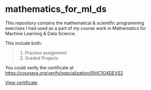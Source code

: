 # mathematics_for_ml_ds
This repository contains the mathematical &amp; scientific programming exercises I had used as a part of my course work in Mathematics for Machine Learning & Data Science.

This include both:
> 1. Practise assignment
> 2. Graded Projects

You could verify the certificate at https://coursera.org/verify/specialization/I5HC1O4DEVS2

[View certificate](certificate.pdf)


